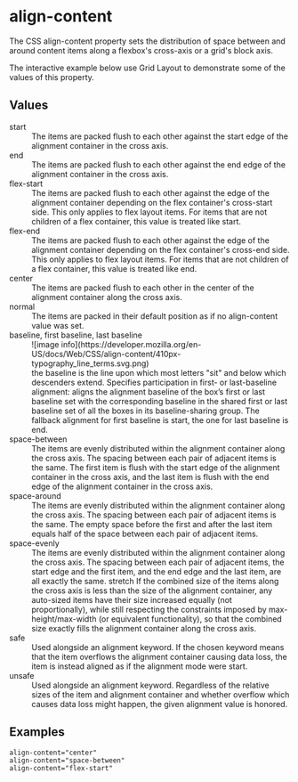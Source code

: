 # align-content

The CSS align-content property sets the distribution of space between and around content items along a flexbox's cross-axis or a grid's block axis.

The interactive example below use Grid Layout to demonstrate some of the values of this property.

## Values

<dl>
  <dt>start</dt>
  <dd>The items are packed flush to each other against the start edge of the alignment container in the cross axis.</dd>  
  <dt>end</dt>
  <dd>The items are packed flush to each other against the end edge of the alignment container in the cross axis.</dd>
  <dt>flex-start</dt>
  <dd>
    The items are packed flush to each other against the edge of the alignment container depending on the flex container's cross-start side.
    This only applies to flex layout items. For items that are not children of a flex container, this value is treated like start.
  </dd>
  <dt>flex-end</dt>
  <dd>
    The items are packed flush to each other against the edge of the alignment container depending on the flex container's cross-end side.
    This only applies to flex layout items. For items that are not children of a flex container, this value is treated like end.
  </dd>
  <dt>center</dt>
  <dd>
    The items are packed flush to each other in the center of the alignment container along the cross axis.
  </dd>
  <dt>normal</dt>
  <dd>
    The items are packed in their default position as if no align-content value was set.
  </dd>
  <dt>baseline, first baseline, last baseline</dt>
  <dd>![image info](https://developer.mozilla.org/en-US/docs/Web/CSS/align-content/410px-typography_line_terms.svg.png)</dd>
  <dd>
    the baseline is the line upon which most letters "sit" and below which descenders extend.
    Specifies participation in first- or last-baseline alignment: aligns the alignment baseline of the box’s first or last baseline set with the corresponding    baseline in the shared first or last baseline set of all the boxes in its baseline-sharing group.
    The fallback alignment for first baseline is start, the one for last baseline is end.
  </dd>
  <dt>space-between</dt>
  <dd>
    The items are evenly distributed within the alignment container along the cross axis. The spacing between each pair of adjacent items is the same. The first item is flush with the start edge of the alignment container in the cross axis, and the last item is flush with the end edge of the alignment container in the cross axis.
  </dd>
  <dt>space-around</dt>
  <dd>
    The items are evenly distributed within the alignment container along the cross axis. The spacing between each pair of adjacent items is the same. The empty space before the first and after the last item equals half of the space between each pair of adjacent items.
  </dd>
  <dt>space-evenly</dt>
  <dd>
    The items are evenly distributed within the alignment container along the cross axis. The spacing between each pair of adjacent items, the start edge and the first item, and the end edge and the last item, are all exactly the same.
stretch
If the combined size of the items along the cross axis is less than the size of the alignment container, any auto-sized items have their size increased equally (not proportionally), while still respecting the constraints imposed by max-height/max-width (or equivalent functionality), so that the combined size exactly fills the alignment container along the cross axis.
  </dd>
  <dt>safe</dt>
  <dd>Used alongside an alignment keyword. If the chosen keyword means that the item overflows the alignment container causing data loss, the item is instead aligned as if the alignment mode were start.</dd>
  <dt>unsafe</dt>
  <dd>Used alongside an alignment keyword. Regardless of the relative sizes of the item and alignment container and whether overflow which causes data loss might happen, the given alignment value is honored.</dd>
</dl>

## Examples

```
align-content="center"
align-content="space-between"
align-content="flex-start"
```
